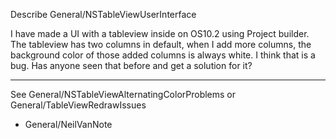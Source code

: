Describe General/NSTableViewUserInterface



I have made a UI with a tableview inside on OS10.2 using Project builder.  The tableview has two columns in default, when I add more columns, the background color of those added columns is always white.  I think that is a bug.  Has anyone seen that before and get a solution for it?

----

See General/NSTableViewAlternatingColorProblems or General/TableViewRedrawIssues

- General/NeilVanNote
